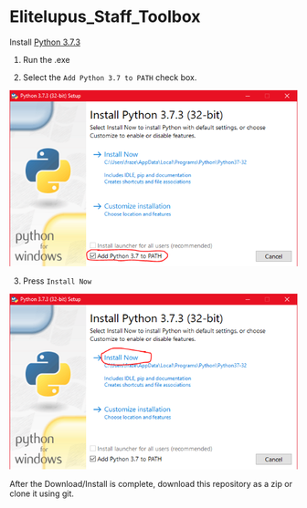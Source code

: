 # Elitelupus_Staff_Toolbox

Install [Python 3.7.3](https://www.python.org/ftp/python/3.7.3/python-3.7.3.exe)

1. Run the .exe 

2. Select the `Add Python 3.7 to PATH` check box.

![Python Add To Path](https://github.com/connorhess/Elitelupus_Staff_Toolbox/blob/main/resources/python_step_2.png "Add to PATH")

3. Press `Install Now`

![Install Now](https://github.com/connorhess/Elitelupus_Staff_Toolbox/blob/main/resources/python_step_3.PNG "Install Now")


After the Download/Install is complete, download this repository as a zip or clone it using git.


